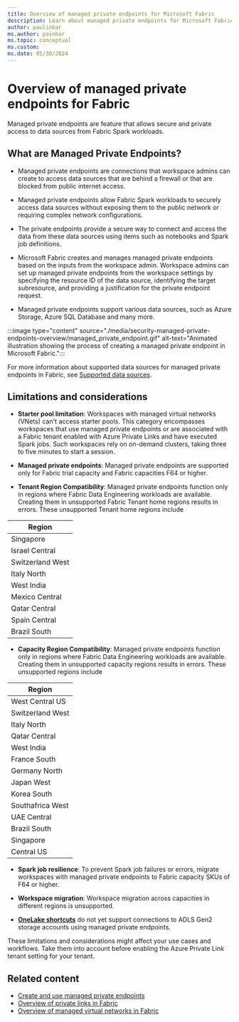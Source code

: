 ```yaml
---
title: Overview of managed private endpoints for Microsoft Fabric
description: Learn about managed private endpoints for Microsoft Fabric.
author: paulinbar
ms.author: painbar
ms.topic: conceptual
ms.custom:
ms.date: 05/30/2024
---
```


# Overview of managed private endpoints for Fabric

Managed private endpoints are feature that allows secure and private access to data sources from Fabric Spark workloads.

## What are Managed Private Endpoints?

* Managed private endpoints are connections that workspace admins can create to access data sources that are behind a firewall or that are blocked from public internet access.

* Managed private endpoints allow Fabric Spark workloads to securely access data sources without exposing them to the public network or requiring complex network configurations.

* The private endpoints provide a secure way to connect and access the data from these data sources using items such as notebooks and Spark job definitions. 

* Microsoft Fabric creates and manages managed private endpoints based on the inputs from the workspace admin. Workspace admins can set up managed private endpoints from the workspace settings by specifying the resource ID of the data source, identifying the target subresource, and providing a justification for the private endpoint request.

* Managed private endpoints support various data sources, such as Azure Storage, Azure SQL Database and many more.

:::image type="content" source="./media/security-managed-private-endpoints-overview/managed_private_endpoint.gif" alt-text="Animated illustration showing the process of creating a managed private endpoint in Microsoft Fabric.":::

For more information about supported data sources for managed private endpoints in Fabric, see [Supported data sources](./security-managed-private-endpoints-create.md#supported-data-sources).

## Limitations and considerations

* **Starter pool limitation**: Workspaces with managed virtual networks (VNets) can't access starter pools. This category encompasses workspaces that use managed private endpoints or are associated with a Fabric tenant enabled with Azure Private Links and have executed Spark jobs. Such workspaces rely on on-demand clusters, taking three to five minutes to start a session.

* **Managed private endpoints**: Managed private endpoints are supported only for Fabric trial capacity and Fabric capacities F64 or higher.

* **Tenant Region Compatibility**: Managed private endpoints function only in regions where Fabric Data Engineering workloads are available. Creating them in unsupported Fabric Tenant home regions results in errors. These unsupported Tenant home regions include
  
| Region         |
|----------------|
| Singapore |
| Israel Central |
| Switzerland West | 
| Italy North    |
| West India     |
| Mexico Central |
| Qatar Central  |
| Spain Central  |
| Brazil South  |

* **Capacity Region Compatibility**: Managed private endpoints function only in regions where Fabric Data Engineering workloads are available. Creating them in unsupported capacity regions results in errors. These unsupported regions include 
  
| Region         |
|----------------|
| West Central US |
| Switzerland West |
| Italy North    |
| Qatar Central  |
| West India     |
| France South   |
| Germany North  |
| Japan West     |
| Korea South    |
| Southafrica West |
| UAE Central    |
| Brazil South   |
| Singapore |
| Central US  |

* **Spark job resilience**: To prevent Spark job failures or errors, migrate workspaces with managed private endpoints to Fabric capacity SKUs of F64 or higher.

* **Workspace migration**: Workspace migration across capacities in different regions is unsupported.

* **[OneLake shortcuts](../onelake/onelake-shortcuts.md)** do not yet support connections to ADLS Gen2 storage accounts using managed private endpoints.

These limitations and considerations might affect your use cases and workflows. Take them into account before enabling the Azure Private Link tenant setting for your tenant.

## Related content

* [Create and use managed private endpoints](./security-managed-private-endpoints-create.md)
* [Overview of private links in Fabric](./security-private-links-overview.md)
* [Overview of managed virtual networks in Fabric](./security-managed-vnets-fabric-overview.md)
